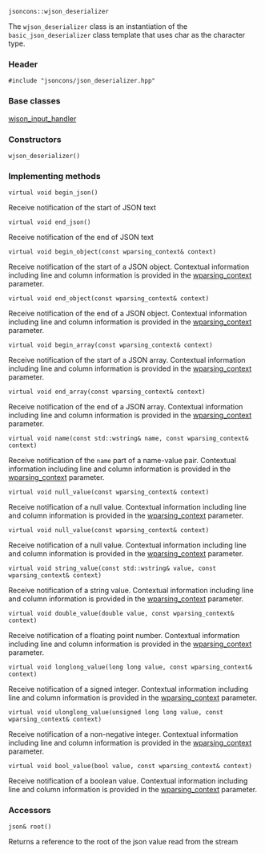    jsoncons::wjson_deserializer

The `wjson_deserializer` class is an instantiation of the `basic_json_deserializer` class template that uses char as the character type.

### Header

    #include "jsoncons/json_deserializer.hpp"

### Base classes

[wjson_input_handler](wjson_input_handler)

### Constructors

    wjson_deserializer()

### Implementing methods

    virtual void begin_json()
Receive notification of the start of JSON text

    virtual void end_json()
Receive notification of the end of JSON text

    virtual void begin_object(const wparsing_context& context)
Receive notification of the start of a JSON object. Contextual information including
line and column information is provided in the [wparsing_context](wparsing_context) parameter. 

    virtual void end_object(const wparsing_context& context)
Receive notification of the end of a JSON object. Contextual information including
line and column information is provided in the [wparsing_context](wparsing_context) parameter. 

    virtual void begin_array(const wparsing_context& context)
Receive notification of the start of a JSON array. Contextual information including
line and column information is provided in the [wparsing_context](wparsing_context) parameter. 

    virtual void end_array(const wparsing_context& context)
Receive notification of the end of a JSON array. Contextual information including
line and column information is provided in the [wparsing_context](wparsing_context) parameter. 

    virtual void name(const std::wstring& name, const wparsing_context& context)
Receive notification of the `name` part of a name-value pair. Contextual information including
line and column information is provided in the [wparsing_context](wparsing_context) parameter.  

    virtual void null_value(const wparsing_context& context)
Receive notification of a null value. Contextual information including
line and column information is provided in the [wparsing_context](wparsing_context) parameter. 

    virtual void null_value(const wparsing_context& context)
Receive notification of a null value. Contextual information including
line and column information is provided in the [wparsing_context](wparsing_context) parameter. 

    virtual void string_value(const std::wstring& value, const wparsing_context& context)
Receive notification of a string value. Contextual information including
line and column information is provided in the [wparsing_context](wparsing_context) parameter. 

    virtual void double_value(double value, const wparsing_context& context)
Receive notification of a floating point number. Contextual information including
line and column information is provided in the [wparsing_context](wparsing_context) parameter. 

    virtual void longlong_value(long long value, const wparsing_context& context)
Receive notification of a signed integer. Contextual information including
line and column information is provided in the [wparsing_context](wparsing_context) parameter. 

    virtual void ulonglong_value(unsigned long long value, const wparsing_context& context)
Receive notification of a non-negative integer. Contextual information including
line and column information is provided in the [wparsing_context](wparsing_context) parameter. 

    virtual void bool_value(bool value, const wparsing_context& context)
Receive notification of a boolean value. Contextual information including
line and column information is provided in the [wparsing_context](wparsing_context) parameter. 

### Accessors

    json& root()
Returns a reference to the root of the json value read from the stream
